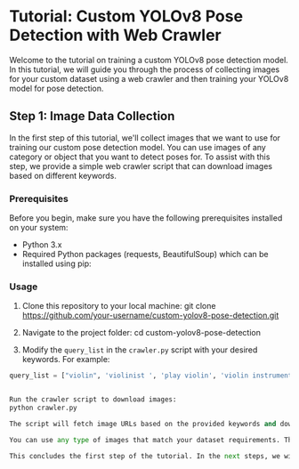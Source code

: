 # Tutorial: Custom YOLOv8 Pose Detection with Web Crawler

Welcome to the tutorial on training a custom YOLOv8 pose detection model. In this tutorial, we will guide you through the process of collecting images for your custom dataset using a web crawler and then training your YOLOv8 model for pose detection.

## Step 1: Image Data Collection

In the first step of this tutorial, we'll collect images that we want to use for training our custom pose detection model. You can use images of any category or object that you want to detect poses for. To assist with this step, we provide a simple web crawler script that can download images based on different keywords.

### Prerequisites

Before you begin, make sure you have the following prerequisites installed on your system:

- Python 3.x
- Required Python packages (requests, BeautifulSoup) which can be installed using pip:


### Usage

1. Clone this repository to your local machine:
git clone https://github.com/your-username/custom-yolov8-pose-detection.git 

2. Navigate to the project folder:
cd custom-yolov8-pose-detection

3. Modify the `query_list` in the `crawler.py` script with your desired keywords. For example:
```python
query_list = ["violin", 'violinist ', 'play violin', 'violin instrument']


Run the crawler script to download images:
python crawler.py

The script will fetch image URLs based on the provided keywords and download the images to the 'images' folder.

You can use any type of images that match your dataset requirements. These images will be used in the subsequent steps of the tutorial to train your custom YOLOv8 model for pose detection.

This concludes the first step of the tutorial. In the next steps, we will prepare and annotate the dataset, configure YOLOv8, and train the model for pose detection.

